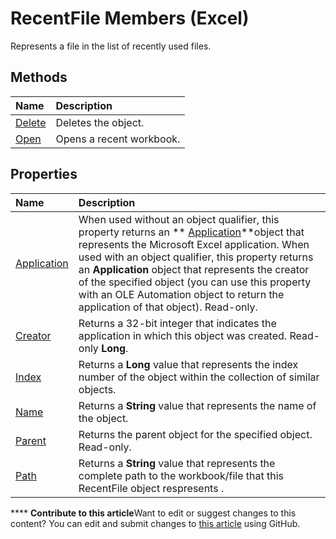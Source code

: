 
# RecentFile Members (Excel)
Represents a file in the list of recently used files.

## Methods



|**Name**|**Description**|
|:-----|:-----|
| [Delete](3e37b557-56a1-a8c0-dcd6-17945a1bc8d4.md)|Deletes the object.|
| [Open](0db24662-fe68-aa65-1875-0d58f1e37e39.md)|Opens a recent workbook.|

## Properties



|**Name**|**Description**|
|:-----|:-----|
| [Application](6e8ef257-e822-0544-1ea7-432ec4c4dccc.md)|When used without an object qualifier, this property returns an  ** [Application](19b73597-5cf9-4f56-8227-b5211f657f6f.md)**object that represents the Microsoft Excel application. When used with an object qualifier, this property returns an  **Application** object that represents the creator of the specified object (you can use this property with an OLE Automation object to return the application of that object). Read-only.|
| [Creator](bfece094-0df1-0e65-766c-393f217af3f6.md)|Returns a 32-bit integer that indicates the application in which this object was created. Read-only  **Long**.|
| [Index](f06aa815-451f-9cfe-e380-27aaefdaab1f.md)|Returns a  **Long** value that represents the index number of the object within the collection of similar objects.|
| [Name](54bde128-8f11-7bd3-9e17-f6a81f7e6b82.md)|Returns a  **String** value that represents the name of the object.|
| [Parent](09a1a8f8-bd85-8592-58d6-31735b3911f3.md)|Returns the parent object for the specified object. Read-only.|
| [Path](bd2058b9-f5b6-968c-12f0-59edc98c0121.md)|Returns a  **String** value that represents the complete path to the workbook/file that this RecentFile object respresents .|

****   **Contribute to this article**Want to edit or suggest changes to this content? You can edit and submit changes to  [this article](https://github.com/jhershey00/VBA_Excel_Test/OpenXMLCon/articles/af06db48-f17a-9039-d252-728001dea3dc.md) using GitHub.

